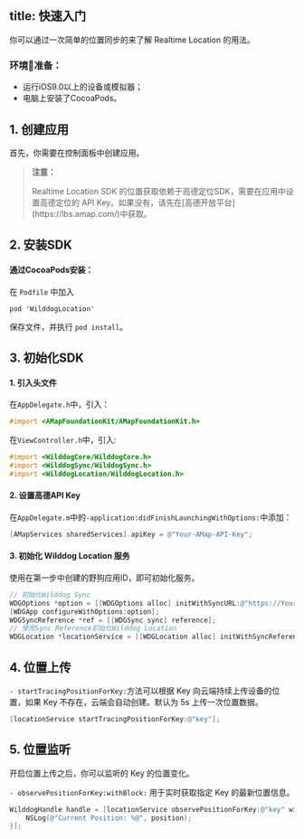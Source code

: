title: 快速入门
---

你可以通过一次简单的位置同步的来了解 Realtime Location 的用法。

### 环境准备：
- 运行iOS9.0以上的设备或模拟器；
- 电脑上安装了CocoaPods。

## 1. 创建应用

首先，你需要在控制面板中创建应用。

<blockquote class="warning">
  <p><strong>注意：</strong></p>
Realtime Location SDK 的位置获取依赖于高德定位SDK，需要在应用中设置高德定位的 API Key。如果没有，请先在[高德开放平台](https://lbs.amap.com/)中获取。

</blockquote>

## 2. 安装SDK

#### 通过CocoaPods安装：

在 `Podfile` 中加入
```
pod 'WilddogLocation'
```
保存文件，并执行 `pod install`。

## 3. 初始化SDK

#### 1. 引入头文件

在`AppDelegate.h`中，引入：
```objectivec
#import <AMapFoundationKit/AMapFoundationKit.h>
```

在`ViewController.h`中，引入:
```objectivec
#import <WilddogCore/WilddogCore.h>
#import <WilddogSync/WilddogSync.h>
#import <WilddogLocation/WilddogLocation.h>
```

#### 2. 设置高德API Key

在`AppDelegate.m`中的`-application:didFinishLaunchingWithOptions:`中添加：

```objectivec
[AMapServices sharedServices].apiKey = @"Your-AMap-API-Key";
```

#### 3. 初始化 Wilddog Location 服务

使用在第一步中创建的野狗应用ID，即可初始化服务。

```objectivec
// 初始化Wilddog Sync
WDGOptions *option = [[WDGOptions alloc] initWithSyncURL:@"https://YourAppID.wilddogio.com"];
[WDGApp configureWithOptions:option];
WDGSyncReference *ref = [[WDGSync sync] reference];
// 使用Sync Reference初始化Wilddog Location
WDGLocation *locationService = [[WDGLocation alloc] initWithSyncReference:ref];
```

## 4. 位置上传

`- startTracingPositionForKey:`方法可以根据 Key 向云端持续上传设备的位置，如果 Key 不存在，云端会自动创建。默认为 5s 上传一次位置数据。

```objectivec
[locationService startTracingPositionForKey:@"key"];
```

## 5. 位置监听

开启位置上传之后，你可以监听的 Key 的位置变化。

`- observePositionForKey:withBlock:` 用于实时获取指定 Key 的最新位置信息。

```objectivec
WilddogHandle handle = [locationService observePositionForKey:@"key" withBlock:^(WDGPosition * _Nullable position, NSError * _Nullable error) {
    NSLog(@"Current Position: %@", position);
}];
```

